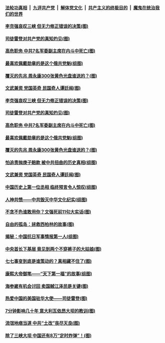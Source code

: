 ####  [法轮功真相](../../../../basic/blob/master/README.md?t=07101902) &nbsp;|&nbsp; [九评共产党](../../../../9ping.md/blob/master/README.md?t=07101902) &nbsp;|&nbsp; [解体党文化](../../../../jtdwh.md/blob/master/README.md?t=07101902)  &nbsp;|&nbsp; [共产主义的终极目的](../../../../gczydzjmd.md/blob/master/README.md?t=07101902) &nbsp;|&nbsp; [魔鬼在统治我们的世界](../../../../mgztzwmdsj.md/blob/master/README.md?t=07101902) 

#### [李克强哀叹三峡 但无力修正错误的决策(图)](../pages/p6/937538.md?t=07101902) 

#### [司徒雷登对共产党的真知灼见(图)](../pages/p6/934960.md?t=07101902) 

#### [高危职务 中共7名军委副主席在内斗中死亡(图)](../pages/p6/937966.md?t=07101902) 

#### [最喜欢佩戴勋章的是这个俄共党魁(组图)](../pages/p6/938666.md?t=07101902) 

#### [覆灭的先兆 周永康300张黄色光盘谁送的？(图)](../pages/p6/938537.md?t=07101902) 

#### [文武兼资 党国英奇 民国奇人谭廷闿(图)](../pages/p6/938512.md?t=07101902) 

#### [李克强哀叹三峡 但无力修正错误的决策(图)](../pages/p6/937538.md?t=07101902) 

#### [司徒雷登对共产党的真知灼见(图)](../pages/p6/934960.md?t=07101902) 

#### [高危职务 中共7名军委副主席在内斗中死亡(图)](../pages/p6/937966.md?t=07101902) 

#### [最喜欢佩戴勋章的是这个俄共党魁(组图)](../pages/p6/938666.md?t=07101902) 

#### [覆灭的先兆 周永康300张黄色光盘谁送的？(图)](../pages/p6/938537.md?t=07101902) 

#### [怕追责抛庚子赔款 被中共扭曲的历史真相(组图)](../pages/p6/938779.md?t=07101902) 

#### [文武兼资 党国英奇 民国奇人谭廷闿(图)](../pages/p6/938512.md?t=07101902) 

#### [中国历史上第一位丞相 临终预言令人惊叹(组图)](../pages/p6/938665.md?t=07101902) 

#### [人神共愤——中共毁灭中华文化纪实(组图)](../pages/p6/938791.md?t=07101902) 

#### [不贪不色谁敢用你？文强死前11句大实话(图)](../pages/p6/938533.md?t=07101902) 

#### [自由的孤岛：拯救西柏林的故事(图)](../pages/p6/938683.md?t=07101902) 

#### [揭秘：中国抗日军事情报第一人(组图)](../pages/p6/938662.md?t=07101902) 

#### [中央首长下基层 竟见到两个不穿裤子的大姑娘(图)](../pages/p6/937961.md?t=07101902) 

#### [七七事变到底是谁策动的？真相藏不住了(图)](../pages/p6/918522.md?t=07101902) 

#### [康熙大帝御笔——“天下第一福”的故事(组图)](../pages/p6/938350.md?t=07101902) 

#### [海参崴有机会讨回 卖国贼江泽民是关键(图)](../pages/p6/938782.md?t=07101902) 

#### [热爱中国的美国驻华大使——司徒雷登(图)](../pages/p6/934961.md?t=07101902) 

#### [7分钟影响几十年 意大利瓦依昂大坝的教训(图)](../pages/p6/937542.md?t=07101902) 

#### [流氓地痞当道 中共“土改”丧尽天良(图)](../pages/p6/937896.md?t=07101902) 

#### [除了三峡大坝 中国还有8万“定时炸弹”！(图)](../pages/p6/937540.md?t=07101902) 

